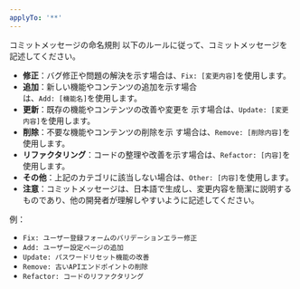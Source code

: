 ```yaml
---
applyTo: '**'
---
```

コミットメッセージの命名規則
以下のルールに従って、コミットメッセージを記述してください。
- **修正**：バグ修正や問題の解決を示す場合は、`Fix: [変更内容]`を使用します。
- **追加**：新しい機能やコンテンツの追加を示す場合  
は、`Add: [機能名]`を使用します。
- **更新**：既存の機能やコンテンツの改善や変更を
示す場合は、`Update: [変更内容]`を使用します。
- **削除**：不要な機能やコンテンツの削除を示
す場合は、`Remove: [削除内容]`を使用します。
- **リファクタリング**：コードの整理や改善を示す場合は、`Refactor: [内容]`を使用します。
- **その他**：上記のカテゴリに該当しない場合は、`Other: [内容]`を使用します。
- **注意**：コミットメッセージは、日本語で生成し、変更内容を簡潔に説明するものであり、他の開発者が理解しやすいように記述してください。

例：
- `Fix: ユーザー登録フォームのバリデーションエラー修正`
- `Add: ユーザー設定ページの追加`
- `Update: パスワードリセット機能の改善`
- `Remove: 古いAPIエンドポイントの削除`
- `Refactor: コードのリファクタリング`